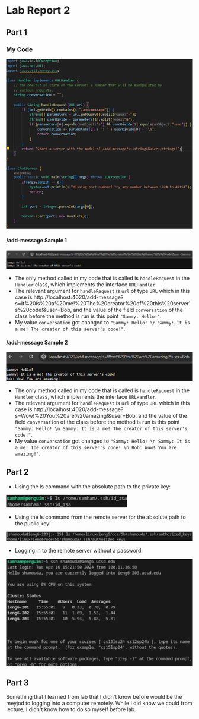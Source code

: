# Lab Report 2
## Part 1
### My Code
![ChatServer_Code.png](/images/LB2/ChatServerCode.png)

#### /add-message Sample 1
![CreatorMessage.png](/images/LB2/CreatorMessage.png)
* The only method called in my code that is called is `handleRequest` in the `Handler` class, which implements the interface `URLHandler`.
* The relevant argument for `handleRequest` is `url` of type `URL` which in this case is http://localhost:4020/add-message?s=It%20is%20a%20me!%20The%20creator%20of%20this%20server's%20code!&user=Bob, and the value of the field `conversation` of the class before the method is run is this point `"Sammy: Hello!"`.
* My value `conversation` got changed to `"Sammy: Hello! \n Sammy: It is a me! The creator of this server's code!"`.

#### /add-message Sample 2
![BobMessage.png](/images/LB2/BobMessage.png)
* The only method called in my code that is called is `handleRequest` in the `Handler` class, which implements the interface `URLHandler`.
* The relevant argument for `handleRequest` is `url` of type `URL` which in this case is http://localhost:4020/add-message?s=Wow!%20You%20are%20amazing!&user=Bob, and the value of the field `conversation` of the class before the method is run is this point `"Sammy: Hello! \n Sammy: It is a me! The creator of this server's code!"`.
* My value `conversation` got changed to `"Sammy: Hello! \n Sammy: It is a me! The creator of this server's code! \n Bob: Wow! You are amazing!"`.

## Part 2

* Using the ls command with the absolute path to the private key:

![lsCommandForPrivate.png](/images/LB2/lsCommandForPrivate.png)

* Using the ls command from the remote server for the absolute path to the public key:

![lsCommandForPublicFromRemote.png](/images/LB2/lsCommandForPublicFromRemote.png)

* Logging in to the remote server without a password:

![loggingInWithoutPassword.png](/images/LB2/loggingInWithoutPassword.png)

## Part 3
Something that I learned from lab that I didn't know before would be the meyjod to logging into a computer remotely. While I did know we could from lecture, I didn't know how to do so myself before lab.
